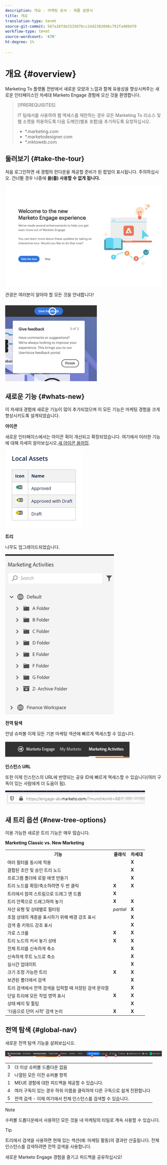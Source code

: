 ```yaml
---
description: 개요 - 마케팅 문서 - 제품 설명서
title: 개요
translation-type: tm+mt
source-git-commit: 567a18fde3335076cc24d2302096c791fa4084f0
workflow-type: tm+mt
source-wordcount: '470'
ht-degree: 1%

---
```



# 개요 {#overview}

Marketing To 플랫폼 전반에서 새로운 모양과 느낌과 함께 유용성을 향상시켜주는 새로운 인터페이스인 차세대 Marketo Engage 경험에 오신 것을 환영합니다.

>[!PREREQUISITES]
>
>IT 팀에서를 사용하여 웹 액세스를 제한하는 경우 모든 Marketing To 리소스 및 웹 소켓을 허용하도록 다음 도메인(별표 포함)을 추가하도록 요청하십시오.
>
>* *.marketing.com
>* *.marketodesigner.com
>* *.mktoweb.com


## 둘러보기 {#take-the-tour}

처음 로그인하면 새 경험의 런다운을 제공할 준비가 된 팝업이 표시됩니다. 주의하십시오. 건너뛸 경우 나중에 **을(를) 사용할 수 없게 됩니다.**

![](assets/overview-1.png)

관광은 여러분이 알아야 할 모든 것을 안내합니다!

![](assets/overview-2.png)

## 새로운 기능 {#whats-new}

이 차세대 경험에 새로운 기능이 많이 추가되었으며 이 모든 기능은 마케팅 경험을 크게 향상시키도록 설계되었습니다.

**아이콘**

새로운 인터페이스에서는 아이콘 획이 개선되고 확장되었습니다. 여기에서 이러한 기능에 대해 자세히 알아보십시오.[새 아이콘 용어집](/help/marketo/product-docs/marketo-engage-next-generation-experience/new-icon-glossary.md).

![](assets/overview-3.png)

**트리**

나무도 업그레이드되었습니다.

![](assets/overview-4.png)

**전역 탐색**

안녕 슈퍼볼 이제 모든 기본 마케팅 섹션에 빠르게 액세스할 수 있습니다.

![](assets/overview-5.png)

**인스턴스 URL**

또한 이제 인스턴스의 URL에 반영되는 공유 ID에 빠르게 액세스할 수 있습니다(여러 구독이 있는 사람에게 더 도움이 됨).

![](assets/overview-6.png)

## 새 트리 옵션 {#new-tree-options}

이용 가능한 새로운 트리 기능은 매우 많습니다.

**Marketing Classic vs. New Marketing**

<table> 
 <tbody>
  <tr>
   <th>기능</th> 
   <th>클래식</th> 
   <th>차세대</th> 
  </tr>
  <tr>
   <td>여러 필터를 동시에 적용</td> 
   <td></td> 
   <td><strong>X</strong></td>  
  </tr>
  <tr>
   <td>결합된 초안 및 승인 트리 노드</td> 
   <td></td> 
   <td><strong>X</strong></td> 
  </tr>
  <tr>
   <td>프로그램 폴더에 로컬 에셋 만들기</td> 
   <td></td> 
   <td><strong>X</strong></td> 
  </tr>
  <tr>
   <td>트리 노드를 확장/축소하려면 두 번 클릭</td> 
   <td><strong>X</strong></td> 
   <td><strong>X</strong></td>  
  </tr>
  <tr>
   <td>트리에서 참여 스트림으로 드래그 앤 드롭</td> 
   <td><strong>X</strong></td> 
   <td></td> 
  </tr>
  <tr>
   <td>트리 안쪽으로 드래그하여 놓기</td> 
   <td><strong>X</strong></td> 
   <td><strong>X</strong></td> 
  </tr>
  <tr>
   <td>자산 유형 및 상태별로 필터링</td> 
   <td><i>partial</i></td> 
   <td><strong>X</strong></td>  
  </tr>
  <tr>
   <td>초점 상태의 계층을 표시하기 위해 배경 강조 표시</td> 
   <td></td> 
   <td><strong>X</strong></td> 
  </tr>
  <tr>
   <td>검색 중 키워드 강조 표시</td> 
   <td></td> 
   <td><strong>X</strong></td> 
  </tr>
  <tr>
   <td>가로 스크롤</td> 
   <td><strong>X</strong></td> 
   <td><strong>X</strong></td>  
  </tr>
  <tr>
   <td>트리 노드의 커서 놓기 상태</td> 
   <td><strong>X</strong></td> 
   <td><strong>X</strong></td> 
  </tr>
  <tr>
   <td>전체 트리를 신속하게 축소</td> 
   <td></td> 
   <td><strong>X</strong></td> 
  </tr>
  <tr>
   <td>신속하게 루트 노드로 축소</td> 
   <td></td> 
   <td><strong>X</strong></td>  
  </tr>
  <tr>
   <td>실시간 업데이트</td> 
   <td></td> 
   <td><strong>X</strong></td> 
  </tr>
  <tr>
   <td>크기 조정 가능한 트리</td> 
   <td><strong>X</strong></td> 
   <td><strong>X</strong></td> 
  </tr>
  <tr>
   <td>보관된 폴더에서 검색</td> 
   <td></td> 
   <td><strong>X</strong></td>  
  </tr>
  <tr>
   <td>트리 검색에서 전역 검색을 입력할 때 저장된 검색 문자열</td> 
   <td></td> 
   <td><strong>X</strong></td> 
  </tr>
  <tr>
   <td>단일 트리에 모든 작업 영역 표시</td> 
   <td><strong>X</strong></td> 
   <td><strong>X</strong></td> 
  </tr>
  <tr>
   <td>상태 배지 및 툴팁</td> 
   <td></td> 
   <td><strong>X</strong></td>  
  </tr>
  <tr>
   <td>'다음으로 단어 시작' 검색 논리</td> 
   <td><strong>X</strong></td> 
   <td><strong>X</strong></td> 
  </tr>
 </tbody>
</table>

## 전역 탐색 {#global-nav}

새로운 전역 탐색 기능을 살펴보십시오.

![](assets/overview-7.png)

<table> 
 <tbody>
  <tr>
   <td>3</td> 
   <td>더 이상 슈퍼볼 드롭다운 없음</td> 
  </tr>
  <tr>
   <td>2</td> 
   <td>나열된 모든 이전 슈퍼볼 항목</td> 
  </tr>
  <tr>
   <td>1</td> 
   <td>MEUE 경험에 대한 피드백을 제공할 수 있습니다.</td> 
  </tr>
  <tr>
   <td>4</td> 
   <td>여러 구독이 있는 경우 하위 이름을 클릭하여 다른 구독으로 쉽게 전환합니다</td> 
  </tr>
  <tr>
   <td>5</td> 
   <td>전역 검색 - 이제 여기에서 전체 인스턴스를 검색할 수 있습니다.</td> 
  </tr>
 </tbody>
</table>

>[!NOTE]
>
>수퍼볼 드롭다운에서 사용하던 모든 것을 내 마케팅의 타일로 계속 사용할 수 있습니다.

>[!TIP]
>
>트리에서 검색을 사용하면 현재 있는 섹션(예: 마케팅 활동)의 결과만 산출됩니다. 전체 인스턴스를 검색하려면 전역 검색을 사용합니다.

새로운 Marketo Engage 경험을 즐기고 피드백을 공유하십시오!
